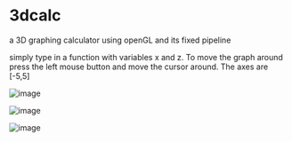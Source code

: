 # 3dcalc
a 3D graphing calculator using openGL and its fixed pipeline

simply type in a function with variables x and z. 
To move the graph around press the left mouse button and move the cursor around.
The axes are [-5,5]

![image](https://github.com/user-attachments/assets/0e25e533-c914-48fe-8a92-31d0bb16a7ec)

![image](https://github.com/user-attachments/assets/98af5af0-86f7-4585-b40d-cc163f9de463)

![image](https://github.com/user-attachments/assets/5dafddd5-677c-4049-bff0-b5838be0ddc7)
